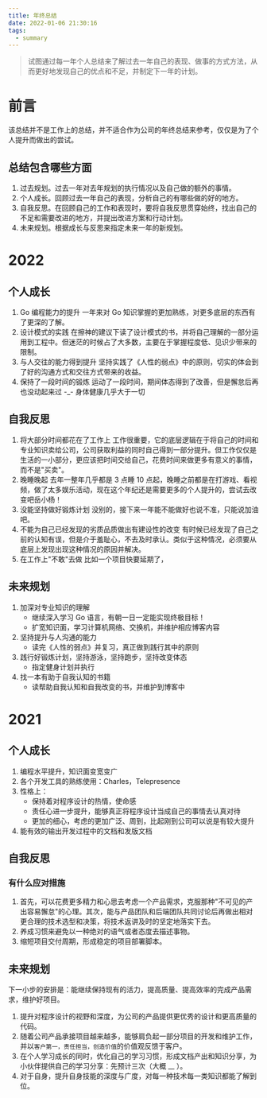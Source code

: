```yaml
---
title: 年终总结
date: 2022-01-06 21:30:16
tags:
  - summary
---
```


> 试图通过每一年个人总结来了解过去一年自己的表现、做事的方式方法，从而更好地发现自己的优点和不足，并制定下一年的计划。

<!--more-->

# 前言

该总结并不是工作上的总结，并不适合作为公司的年终总结来参考，仅仅是为了个人提升而做出的尝试。

## 总结包含哪些方面

1. 过去规划。过去一年对去年规划的执行情况以及自己做的额外的事情。
2. 个人成长。回顾过去一年自己的表现，分析自己的有哪些做的好的地方。
3. 自我反思。在回顾自己的工作和表现时，要将自我反思贯穿始终，找出自己的不足和需要改进的地方，并提出改进方案和行动计划。
4. 未来规划。根据成长与反思来指定未来一年的新规划。

# 2022

## 个人成长

1. Go 编程能力的提升
   一年来对 Go 知识掌握的更加熟练，对更多底层的东西有了更深的了解。
2. 设计模式的实践
   在擦神的建议下读了设计模式的书，并将自己理解的一部分运用到工程中。但迷茫的时候占了大多数，主要在于掌握程度低、见识少带来的限制。
3. 与人交往的能力得到提升
   坚持实践了《人性的弱点》中的原则，切实的体会到了好的沟通方式和交往方式带来的收益。
4. 保持了一段时间的锻炼
   运动了一段时间，期间体态得到了改善，但是懈怠后再也没动起来过 -_- 身体健康几乎大于一切

## 自我反思

1. 将大部分时间都花在了工作上
   工作很重要，它的底层逻辑在于将自己的时间和专业知识卖给公司，公司获取利益的同时自己得到一部分提升。但工作仅仅是生活的一小部分，更应该把时间交给自己，花费时间来做更多有意义的事情，而不是"买卖"。
2. 晚睡晚起
   去年一整年几乎都是 3 点睡 10 点起，晚睡之前都是在打游戏、看视频，做了太多娱乐活动，现在这个年纪还是需要更多的个人提升的，尝试去改变吧岳小杨！
3. 没能坚持做好锻炼计划
   没别的，接下来一年能不能做好也说不准，只能说加油吧。
4. 不能为自己已经发现的劣质品质做出有建设性的改变
   有时候已经发现了自己之前的认知有误，但是介于羞耻心，不去及时承认。类似于这种情况，必须要从底层上发现出现这种情况的原因并解决。
5. 在工作上"不敢"去做
   比如一个项目快要延期了，


## 未来规划

1. 加深对专业知识的理解
   - 继续深入学习 Go 语言，有朝一日一定能实现终极目标！
   - 扩宽知识面，学习计算机网络、交换机，并维护相应博客内容
2. 坚持提升与人沟通的能力
   - 读完《人性的弱点》并复习，真正做到践行其中的原则
3. 践行好锻炼计划，坚持游泳，坚持跑步，坚持改变体态
   - 指定健身计划并执行
4. 找一本有助于自我认知的书籍
   - 读帮助自我认知和自我改变的书，并维护到博客中

# 2021

## 个人成长

1. 编程水平提升，知识面变宽变广
2. 各个开发工具的熟练使用：Charles，Telepresence
3. 性格上： 
   - 保持着对程序设计的热情，使命感 
   - 责任心进一步提升，能够真正将程序设计当成自己的事情去认真对待 
   - 更加的细心，考虑的更加广泛、周到，比起刚到公司可以说是有较大提升 
4. 能有效的输出开发过程中的文档和发版文档

## 自我反思

### 有什么应对措施

1. 首先，可以花费更多精力和心思去考虑一个产品需求，克服那种"不可见的产出容易懈怠"的心理。其次，能与产品团队和后端团队共同讨论后再做出相对更合理的技术选型和决策，将技术返讲及时的坚定地落实下去。
2. 养成习惯来避免以一种绝对的语气或者态度去描述事物。
3. 缩短项目交付周期，形成稳定的项目部署脚本。

## 未来规划

下一小步的安排是：能继续保持现有的活力，提高质量、提高效率的完成产品需求，维护好项目。

1. 提升对程序设计的视野和深度，为公司的产品提供更优秀的设计和更高质量的代码。
2. 随着公司产品承接项目越来越多，能够肩负起一部分项目的开发和维护工作，并以`客户第一，责任担当，创造价值`的价值观反馈于客户。
3. 在个人学习成长的同时，优化自己的学习习惯，形成文档产出和知识分享，为小伙伴提供自己的学习分享：先预计三次（大概 __ ）。
4. 对于自身，提升自身技能的深度与广度，对每一种技术每一类知识都能了解到位。

